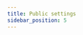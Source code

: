 ```yaml
---
title: Public settings
sidebar_position: 5
---
```


 <!-- V2.0: No docs in the new version while there a link to plugin library in overview page   -->
